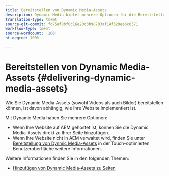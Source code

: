 ```yaml
---
title: Bereitstellen von Dynamic Media-Assets
description: Dynamic Media bietet mehrere Optionen für die Bereitstellung von Dynamic Media-Assets – sowohl Videos als auch Bildern – auf Ihrer Website.
translation-type: tm+mt
source-git-commit: fd75af0bf0c16e20c3b98703af14f329ea6c6371
workflow-type: tm+mt
source-wordcount: '106'
ht-degree: 100%

---
```



# Bereitstellen von Dynamic Media-Assets {#delivering-dynamic-media-assets}

Wie Sie Dynamic Media-Assets (sowohl Videos als auch Bilder) bereitstellen können, ist davon abhängig, wie Ihre Website implementiert ist.

Mit Dynamic Media haben Sie mehrere Optionen:

* Wenn Ihre Website auf AEM gehostet ist, können Sie die Dynamic Media-Assets direkt zu Ihrer Seite hinzufügen.
* Wenn Ihre Website nicht in AEM verwaltet wird, finden Sie unter [Bereitstellung von Dynmic Media-Assets](/help/assets/dynamic-media/delivering-dynamic-media-assets.md) in der Touch-optimierten Benutzeroberfläche weitere Informationen.

Weitere Informationen finden Sie in den folgenden Themen:

* [Hinzufügen von Dynamic Media-Assets zu Seiten](/help/assets/dynamic-media/adding-dynamic-media-assets-to-pages.md)

